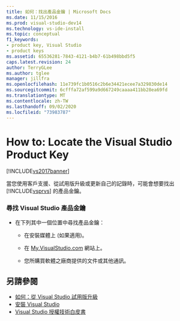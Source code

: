 ```yaml
---
title: 如何：找出產品金鑰 | Microsoft Docs
ms.date: 11/15/2016
ms.prod: visual-studio-dev14
ms.technology: vs-ide-install
ms.topic: conceptual
f1_keywords:
- product key, Visual Studio
- product keys
ms.assetid: 65536281-7843-4121-b4b7-61b498bbd5f5
caps.latest.revision: 24
author: TerryGLee
ms.author: tglee
manager: jillfra
ms.openlocfilehash: 11e739fc1b0516c2b6e34421ecee7a329830de14
ms.sourcegitcommit: 6cfffa72af599a9d667249caaaa411bb28ea69fd
ms.translationtype: MT
ms.contentlocale: zh-TW
ms.lasthandoff: 09/02/2020
ms.locfileid: "73983787"
---
```

# <a name="how-to-locate-the-visual-studio-product-key"></a>How to: Locate the Visual Studio Product Key
[!INCLUDE[vs2017banner](../includes/vs2017banner.md)]

當您使用客戶支援、從試用版升級或更新自己的記錄時，可能會想要找出 [!INCLUDE[vsprvs](../includes/vsprvs-md.md)] 的產品金鑰。

### <a name="to-find-the-product-key-for-visual-studio"></a>尋找 Visual Studio 產品金鑰

- 在下列其中一個位置中尋找產品金鑰：

  - 在安裝媒體上 (如果適用)。

  - 在 [My.VisualStudio.com](https://my.visualstudio.com/productkeys) 網站上。

  - 您所購買軟體之廠商提供的文件或其他通訊。

## <a name="see-also"></a>另請參閱
 * [如何：從 Visual Studio 試用版升級](../install/how-to-upgrade-from-a-trial-edition-of-visual-studio.md)
 * [安裝 Visual Studio](../install/install-visual-studio-2015.md)
 * [Visual Studio 授權技術白皮書](https://www.microsoft.com/download/details.aspx?id=13350)
